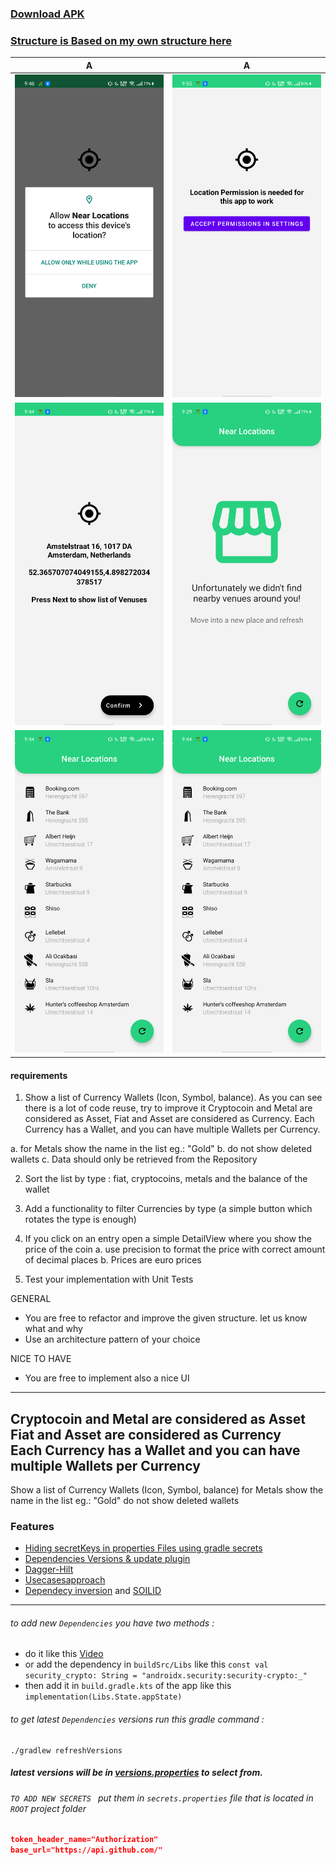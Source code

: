 
### [Download APK](https://drive.google.com/file/d/1I6MMBrUmwhG-avq5Km_WfQWnGaZdz5pD/view?usp=sharing)
### [Structure is Based on my own structure here](https://github.com/EsmaeelNabil/refresh-starter-template/tree/hilt)


A            |  A
:-------------------------:|:-------------------------:
![](./art/permissions-screen.png)  |  ![](./art/permissions-screen2.png)
![](./art/location-screen.png)  |  ![](./art/empty-screen.png)
![](./art/list-screen.png)  |  ![](./art/list-screen.png)

#### requirements

1. Show a list of Currency Wallets (Icon, Symbol, balance). 
   As you can see there is a lot of code reuse, try to improve it 
   Cryptocoin and Metal are considered as Asset, Fiat and Asset are considered as Currency. 
   Each Currency has a Wallet, and you can have multiple Wallets per Currency.

  a. for Metals show the name in the list eg.: "Gold" 
  b. do not show deleted wallets
  c. Data should only be retrieved from the Repository

2. Sort the list by type : fiat, cryptocoins, metals and the balance of the wallet
3. Add a functionality to filter Currencies by type (a simple button which rotates the type is enough)
4. If you click on an entry open a simple DetailView where you show the price of the coin
   a. use precision to format the price with correct amount of decimal places
   b. Prices are euro prices

5. Test your implementation with Unit Tests


GENERAL

* You are free to refactor and improve the given structure. let us know what and why
* Use an architecture pattern of your choice

NICE TO HAVE 
* You are free to implement also a nice UI 

--------------------------------------------------
Cryptocoin and Metal are considered as Asset             
Fiat and Asset are considered as Currency               
Each Currency has a Wallet
and you can have multiple Wallets per Currency
--------------------------------------------------

Show a list of Currency Wallets (Icon, Symbol, balance)
for Metals show the name in the list eg.: "Gold" 
do not show deleted wallets



### Features
* [Hiding secretKeys in properties Files using gradle secrets](https://github.com/google/secrets-gradle-plugin)
* [Dependencies Versions & update plugin](https://jmfayard.github.io/refreshVersions/)
* [Dagger-Hilt](https://dagger.dev/hilt/gradle-setup)
* [Usecasesapproach](https://proandroiddev.com/why-you-need-use-cases-interactors-142e8a6fe576)
* [Dependecy inversion](https://medium.com/@kedren.villena/simplifying-dependency-inversion-principle-dip-59228122649a)
 and [SOILID](https://medium.com/backticks-tildes/the-s-o-l-i-d-principles-in-pictures-b34ce2f1e898) 


---
###### to add new `Dependencies` you have two methods :
- do it like this [Video](https://youtu.be/VhYERonB8co)
- or add the dependency in `buildSrc/Libs` like this
```const val security_crypto: String = "androidx.security:security-crypto:_"```
- then add it in `build.gradle.kts` of the app  like this
```implementation(Libs.State.appState)```
###### to get latest `Dependencies` versions run this gradle command :
```
./gradlew refreshVersions
```
##### latest versions will be in [versions.properties]() to select from.

###### `TO ADD NEW SECRETS ` put them in `secrets.properties` file that is located in `ROOT` project folder

``` json
token_header_name="Authorization"
base_url="https://api.github.com/"
```

























